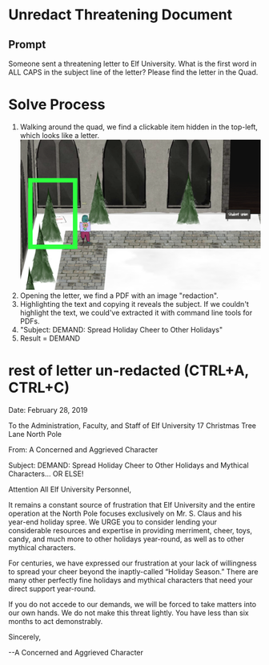 # Unredact Threatening Document
## Prompt
Someone sent a threatening letter to Elf University. What is the first word in ALL CAPS in the subject line of the letter? Please find the letter in the Quad.

# Solve Process

1. Walking around the quad, we find a clickable item hidden in the top-left, which looks like a letter. ![Picture where the letter was located, in the top-left of the Quad.](redacted-location-the-quad.png "picture of letter location")
1. Opening the letter, we find a PDF with an image "redaction".
1. Highlighting the text and copying it reveals the subject. If we couldn't highlight the text, we could've extracted it with command line tools for PDFs.
1. "Subject: DEMAND: Spread Holiday Cheer to Other Holidays"
1. Result = DEMAND

# rest of letter un-redacted (CTRL+A, CTRL+C)

Date: February 28, 2019

To the Administration, Faculty, and Staff of Elf University
17 Christmas Tree Lane
North Pole

From: A Concerned and Aggrieved Character

Subject: DEMAND: Spread Holiday Cheer to Other Holidays and Mythical Characters… OR
ELSE!


Attention All Elf University Personnel,

It remains a constant source of frustration that Elf University and the entire operation at the
North Pole focuses exclusively on Mr. S. Claus and his year-end holiday spree. We URGE
you to consider lending your considerable resources and expertise in providing merriment,
cheer, toys, candy, and much more to other holidays year-round, as well as to other mythical
characters.

For centuries, we have expressed our frustration at your lack of willingness to spread your
cheer beyond the inaptly-called “Holiday Season.” There are many other perfectly fine
holidays and mythical characters that need your direct support year-round.

If you do not accede to our demands, we will be forced to take matters into our own hands.
We do not make this threat lightly. You have less than six months to act demonstrably.

Sincerely,

--A Concerned and Aggrieved Character